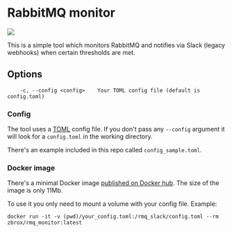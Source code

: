 # RabbitMQ monitor

![](https://github.com/zbrox/rmq_monitor/workflows/Build/badge.svg)

This is a simple tool which monitors RabbitMQ and notifies via Slack (legacy webhooks) when certain thresholds are met.

## Options

```
    -c, --config <config>    Your TOML config file (default is config.toml)
```

### Config

The tool uses a [TOML](https://github.com/toml-lang/toml) config file. If you don't pass any `--config` argument it will look for a `config.toml` in the working directory.

There's an example included in this repo called `config_sample.toml`.

### Docker image

There's a minimal Docker image [published on Docker hub](https://hub.docker.com/r/zbrox/rmq_monitor). The size of the image is only 11Mb.

To use it you only need to mount a volume with your config file. Example:

```
docker run -it -v (pwd)/your_config.toml:/rmq_slack/config.toml --rm zbrox/rmq_monitor:latest
```

